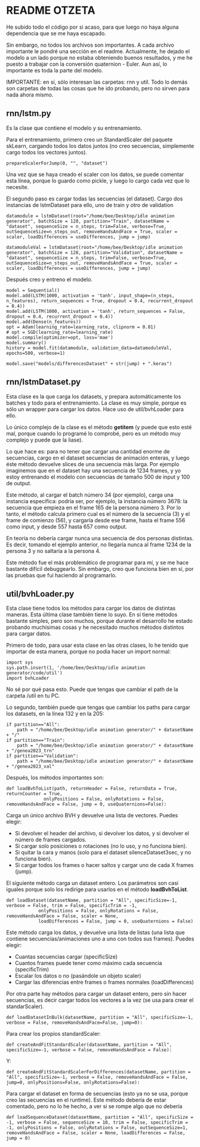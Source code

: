 # README OTZETA
He subido todo el código por si acaso, para que luego no haya alguna dependencia que se me haya escapado. 

Sin embargo, no todos los archivos son importantes. A cada archivo importante le pondré una sección en el readme. Actualmente, he dejado el modelo a un lado porque no estaba obteniendo buenos resultados, y me he puesto a trabajar con la conversión quaternion - Euler. Aun así, lo importante es toda la parte del modelo.

IMPORTANTE: en sí, sólo interesan las carpetas: rnn y util. Todo lo demás son carpetas de todas las cosas que he ido probando, pero no sirven para nada ahora mismo.
## rnn/lstm.py
Es la clase que contiene el modelo y su entrenamiento.

Para el entrenamiento, primero creo un StandardScaler del paquete skLearn, cargando todos los datos juntos (no creo secuencias, simplemente cargo todos los vectores juntos).

    prepareScalerForJump(0, "", "dataset")

Una vez que se haya creado el scaler con los datos, se puede comentar esta línea, porque lo guardo como pickle, y luego lo cargo cada vez que lo necesite.

El segundo paso es cargar todas las secuencias (el dataset). Cargo dos instancias de lstmDataset para ello, uno de train y otro de validation

    datamodule = lstmDataset(root="/home/bee/Desktop/idle animation generator", batchSize = 128, partition="Train", datasetName = "dataset", sequenceSize = n_steps, trim=False, verbose=True, outSequenceSize=n_steps_out, removeHandsAndFace = True, scaler = scaler, loadDifferences = useDifferences, jump = jump)

    datamoduleVal = lstmDataset(root="/home/bee/Desktop/idle animation generator", batchSize = 128, partition="Validation", datasetName = "dataset", sequenceSize = n_steps, trim=False, verbose=True, outSequenceSize=n_steps_out, removeHandsAndFace = True, scaler = scaler, loadDifferences = useDifferences, jump = jump)

Después creo y entreno el modelo.

    model = Sequential()
    model.add(LSTM(1000, activation = 'tanh', input_shape=(n_steps, n_features), return_sequences = True, dropout = 0.4, recurrent_dropout = 0.4))
    model.add(LSTM(1000, activation = 'tanh', return_sequences = False, dropout = 0.4, recurrent_dropout = 0.4))
    model.add(Dense(n_features))
    opt = Adam(learning_rate=learning_rate, clipnorm = 0.01)
    # opt = SGD(learning_rate=learning_rate)
    model.compile(optimizer=opt, loss='mae')
    model.summary()
    history = model.fit(datamodule, validation_data=datamoduleVal, epochs=500, verbose=1)
    
    model.save("models/differencesDataset" + str(jump) + ".keras")

## rnn/lstmDataset.py
Esta clase es la que carga los datasets, y prepara automáticamente los batches y todo para el entrenamiento. La clase es muy simple, porque es sólo un wrapper para cargar los datos. Hace uso de util/bvhLoader para ello.

Lo único complejo de la clase es el método __getitem__ (y puede que esto esté mal, porque cuando lo programé lo comprobé, pero es un método muy complejo y puede que la liase).

Lo que hace es: para no tener que cargar una cantidad enorme de secuencias, cargo en el dataset secuencias de animación enteras, y luego éste método devuelve slices de una secuencia más larga. Por ejemplo imaginemos que en el dataset hay una secuencia de 1234 frames, y yo estoy entrenando el modelo con secuencias de tamaño 500 de input y 100 de output.

Este método, al cargar el batch número 34 (por ejemplo), carga una instancia específica: podría ser, por ejemplo, la instancia número 3678: la secuencia que empieza en el frame 165 de la persona número 3. Por lo tanto, el método calcula primero cual es el número de la secuencia (3) y el frame de comienzo (56), y cargaría desde ese frame, hasta el frame 556 como input, y desde 557 hasta 657 como output.

En teoría no debería cargar nunca una secuencia de dos personas distintas. Es decir, tomando el ejemplo anterior, no llegaría nunca al frame 1234 de la persona 3 y no saltaría a la persona 4.

Este método fue el más problemático de programar para mí, y se me hace bastante difícil debuggearlo. Sin embargo, creo que funciona bien en sí, por las pruebas que fui haciendo al programarlo.
## util/bvhLoader.py
Esta clase tiene todos los métodos para cargar los datos de distintas maneras. Esta última clase también tiene lo suyo. En sí tiene métodos bastante simples, pero son muchos, porque durante el desarrollo he estado probando muchísimas cosas y he necesitado muchos métodos distintos para cargar datos.

Primero de todo, para usar esta clase en las otras clases, lo he tenido que importar de esta manera, porque no podía hacer un import normal:

    import sys
    sys.path.insert(1, '/home/bee/Desktop/idle animation generator/code/util')
    import bvhLoader

No sé por qué pasa esto. Puede que tengas que cambiar el path de la carpeta /util en tu PC.

Lo segundo, también puede que tengas que cambiar los paths para cargar los datasets, en la línea 132 y en la 205:

    if partition=="All":
        path = "/home/bee/Desktop/idle animation generator/" + datasetName + "/"
    if partition=="Train":
        path = "/home/bee/Desktop/idle animation generator/" + datasetName + "/genea2023_trn"
    if partition=="Validation":
        path = "/home/bee/Desktop/idle animation generator/" + datasetName + "/genea2023_val"

Después, los métodos importantes son:

    def loadBvhToList(path, returnHeader = False, returnData = True, returnCounter = True, 
                  onlyPositions = False, onlyRotations = False, removeHandsAndFace = False, jump = 0, useQuaternions=False):

Carga un único archivo BVH y devuelve una lista de vectores. Puedes elegir:
* Si devolver el header del archivo, si devolver los datos, y si devolver el número de frames cargados.
* Si cargar solo posiciones o rotaciones (no lo uso, y no funciona bien).
* Si quitar la cara y manos (solo para el dataset silenceDataset3sec, y no funciona bien).
* Si cargar todos los frames o hacer saltos y cargar uno de cada X frames (jump).

El siguiente método carga un dataset entero. Los parámetros son casi iguales porque solo los redirige para usarlos en el método __loadBvhToList__.

    def loadDataset(datasetName, partition = "All", specificSize=-1, verbose = False, trim = False, specificTrim = -1, 
                onlyPositions = False, onlyRotations = False, removeHandsAndFace = False, scaler = None, 
                loadDifferences = False, jump = 0, useQuaternions = False)

Este método carga los datos, y devuelve una lista de listas (una lista que contiene secuencias/animaciones uno a uno con todos sus frames). Puedes elegir:

* Cuantas secuencias cargar (specificSize)
* Cuantos frames puede tener como máximo cada secuencia (specificTrim)
* Escalar los datos o no (pasándole un objeto scaler)
* Cargar las diferencias entre frames o frames normales (loadDifferences)

Por otra parte hay métodos para cargar un dataset entero, pero sin hacer secuencias, es decir cargar todos los vectores a la vez (se usa para crear el standarScaler).

    def loadDatasetInBulk(datasetName, partition = "All", specificSize=-1, verbose = False, removeHandsAndFace=False, jump=0):

Para crear los propios standardScaler:

    def createAndFitStandardScaler(datasetName, partition = "All", specificSize=-1, verbose = False, removeHandsAndFace = False):

Y: 

    def createAndFitStandardScalerForDifferences(datasetName, partition = "All", specificSize=-1, verbose = False, removeHandsAndFace = False, jump=0, onlyPositions=False, onlyRotations=False):

Para cargar el dataset en forma de secuencias (esto ya no se usa, porque creo las secuencias en el runtime). Este método debería de estar comentado, pero no lo he hecho, a ver si se rompe algo que no debería

    def loadSequenceDataset(datasetName, partition = "All", specificSize = -1, verbose = False, sequenceSize = 10, trim = False, specificTrim = -1, onlyPositions = False, onlyRotations = False, outSequenceSize=1, removeHandsAndFace = False, scaler = None, loadDifferences = False, jump = 0)